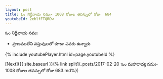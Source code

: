 ```yaml
---
layout: post
title: ఓం నిర్జీవాయ నమః- 1008 రోజుల తపస్సులో రోజు  684
youtubeId: 2eblfFTQRDw
---
```

 
 
 ఓం నిర్జీవాయ నమః  
 
 -  ప్రాణములేని వస్తువులలో కూడా ఎవరు ఉన్నారు 
 
  
 
  
 
 
 
 
 
 


{% include youtubePlayer.html id=page.youtubeId %}
 
[Next]({{ site.baseurl }}{% link  split1/_posts/2017-02-20-ఓం మహారాధ్య నమః- 1008 రోజుల తపస్సులో రోజు  683.md%})
 
